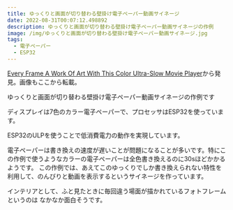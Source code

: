 ```yaml
---
title: ゆっくりと画面が切り替わる壁掛け電子ペーパー動画サイネージ
date: 2022-08-31T00:07:12.498892
description: ゆっくりと画面が切り替わる壁掛け電子ペーパー動画サイネージの作例
image: /img/ゆっくりと画面が切り替わる壁掛け電子ペーパー動画サイネージ.jpg
tags:
  - 電子ペーパー
  - ESP32
---
```

[Every Frame A Work Of Art With This Color Ultra-Slow Movie Player](https://hackaday.com/2022/08/19/every-frame-a-work-of-art-with-this-color-ultra-slow-movie-player/)から発見。画像もここから転載。

ゆっくりと画面が切り替わる壁掛け電子ペーパー動画サイネージの作例です

ディスプレイは7色のカラー電子ペーパーで、プロセッサはESP32を使っています。

ESP32のULPを使うことで低消費電力の動作を実現しています。

電子ペーパーは書き換えの速度が遅いことが問題になることが多いです。特にこの作例で使うようなカラーの電子ペーパーは全色書き換えるのに30sほどかかるようです。
この作例では、あえてこのゆっくりでしか書き換えられない特性を利用して、のんびりと動画を表示するというサイネージを作っています。

インテリアとして、ふと見たときに毎回違う場面が描かれているフォトフレームというのは なかなか面白そうです。



